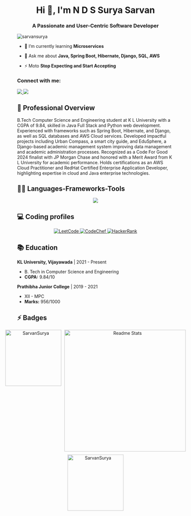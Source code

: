 <h1 align="center">Hi 👋, I'm N D S Surya Sarvan</h1>
<h3 align="center">A Passionate and User-Centric Software Developer</h3>

<p align="left"> <img src="https://komarev.com/ghpvc/?username=sarvansurya&label=Profile%20views&color=0e75b6&style=flat" alt="sarvansurya" /> </p>

- 🌱 I’m currently learning **Microservices**

- 💬 Ask me about **Java, Spring Boot, Hibernate, Django, SQL, AWS**

- ⚡ Moto **Stop Expecting and Start Accepting**

<h3 align="left">Connect with me:</h3>
<div> 
  <a href="mailto:sarvansurya2004@gmail.com">
    <img src="https://img.shields.io/badge/Gmail-333333?style=for-the-badge&logo=gmail&logoColor=red" />
  </a>
  <a href="https://linkedin.com/in/SarvanSurya" target="_blank">
    <img src="https://img.shields.io/badge/LinkedIn-0077B5?style=for-the-badge&logo=linkedin&logoColor=white" target="_blank" />
  </a>
</div>

 ## 📝 Professional Overview
B.Tech Computer Science and Engineering student at K L University with a CGPA of 9.84, skilled in Java Full Stack and Python web development. Experienced with frameworks such as Spring Boot, Hibernate, and Django, as well as SQL databases and AWS Cloud services. Developed impactful projects including Urban Compass, a smart city guide, and EduSphere, a Django-based academic management system improving data management and academic administration processes. Recognized as a Code For Good 2024 finalist with JP Morgan Chase and honored with a Merit Award from K L University for academic performance. Holds certifications as an AWS Cloud Practitioner and RedHat Certified Enterprise Application Developer, highlighting expertise in cloud and Java enterprise technologies.


<h2>🧑‍💻 Languages-Frameworks-Tools</h2>
<div align="center">
    <img src="https://skillicons.dev/icons?i=java,c,spring,django,postman,git,github,mysql,aws,html,css,postgres" />
</div>

<h2>💻 Coding profiles</h2>
<p align="center">
  <a href="https://leetcode.com/klu_2100031868/">
    <img src="https://img.shields.io/badge/LeetCode-FFA116?style=for-the-badge&logo=leetcode&logoColor=white&logoWidth=40&logoHeight=40" alt="LeetCode" />
  </a>
  <a href="https://www.codechef.com/users/klu_2100031868">
    <img src="https://img.shields.io/badge/CodeChef-5B4638?style=for-the-badge&logo=codechef&logoColor=white&logoWidth=40&logoHeight=40" alt="CodeChef" />
  </a>
  <a href="https://www.hackerrank.com/profile/klu_2100031868">
    <img src="https://img.shields.io/badge/HackerRank-2EC866?style=for-the-badge&logo=hackerrank&logoColor=white&logoWidth=40&logoHeight=40" alt="HackerRank" />
  </a>
 </p>

 ## 📚 Education

**KL University, Vijayawada** | 2021 - Present
- B. Tech in Computer Science and Engineering
- **CGPA:** 9.84/10

**Prathibha Junior College** | 2019 - 2021
- XII - MPC
- **Marks:** 956/1000
 
## ⚡ Badges

<div align="center" style="display: flex; flex-direction: column; align-items: center; gap: 10px;">
    <div style="display: flex; gap: 10px;">
        <img height="180em" src="https://github-readme-stats.vercel.app/api/top-langs/?username=SarvanSurya&layout=compact&theme=dark" alt="SarvanSurya" />
  <img width=390 src="https://github-readme-stats-salesp07.vercel.app/api?username=SarvanSurya&count_private=true&show_icons=true&theme=react&rank_icon=github&border_radius=10" alt="Readme Stats" />
    </div>
    <img height="180em" src="https://github-readme-streak-stats.herokuapp.com/?user=SarvanSurya&theme=dark" alt="SarvanSurya" />
</div>

